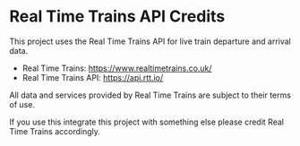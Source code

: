 # Real Time Trains API Credits

This project uses the Real Time Trains API for live train departure and arrival data.

- Real Time Trains: https://www.realtimetrains.co.uk/
- Real Time Trains API: https://api.rtt.io/

All data and services provided by Real Time Trains are subject to their terms of use.

If you use this integrate this project with something else please credit Real Time Trains accordingly.